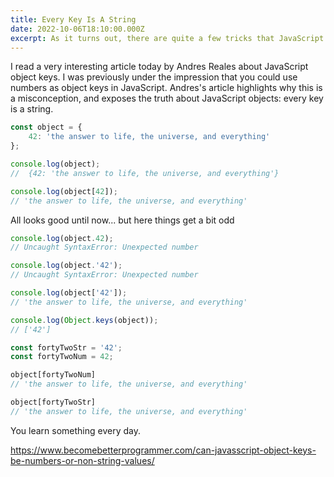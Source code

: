 ```yaml
---
title: Every Key Is A String
date: 2022-10-06T18:10:00.000Z
excerpt: As it turns out, there are quite a few tricks that JavaScript plays on us all. One of those is pretending things are something they are not.
---
```


I read a very interesting article today by Andres Reales about JavaScript object keys. I was previously under the impression that you could use numbers as object keys in JavaScript. Andres's article highlights why this is a misconception, and exposes the truth about JavaScript objects: every key is a string.

```js
const object = {
	42: 'the answer to life, the universe, and everything'
};

console.log(object);
//  {42: 'the answer to life, the universe, and everything'}

console.log(object[42]);
// 'the answer to life, the universe, and everything'
```

All looks good until now... but here things get a bit odd

```js
console.log(object.42);
// Uncaught SyntaxError: Unexpected number

console.log(object.'42');
// Uncaught SyntaxError: Unexpected number

console.log(object['42']);
// 'the answer to life, the universe, and everything'

console.log(Object.keys(object));
// ['42']

const fortyTwoStr = '42';
const fortyTwoNum = 42;

object[fortyTwoNum]
// 'the answer to life, the universe, and everything'

object[fortyTwoStr]
// 'the answer to life, the universe, and everything'
```

You learn something every day.

https://www.becomebetterprogrammer.com/can-javasscript-object-keys-be-numbers-or-non-string-values/
